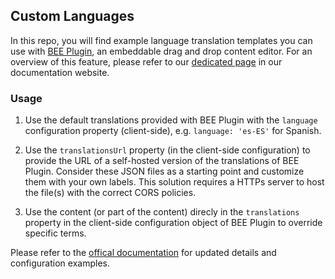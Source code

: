 ## Custom Languages

In this repo, you will find example language translation templates you can use with  [BEE Plugin](https://beefree.io/bee-plugin/), an embeddable drag and drop content editor. For an overview of this feature, please refer to our  [dedicated page](https://docs.beefree.io/custom-languages/)  in our documentation website.

### Usage
1. Use the default translations provided with BEE Plugin with the `language` configuration property (client-side), e.g. `language: 'es-ES'` for Spanish.

2. Use the `translationsUrl` property (in the client-side configuration) to provide the URL of a self-hosted version of the translations of BEE Plugin. Consider these JSON files as a starting point and customize them with your own labels. This solution requires a HTTPs server to host the file(s) with the correct CORS policies.

3. Use the content (or part of the content) direcly in the `translations` property in the client-side configuration object of BEE Plugin to override specific terms.

Please refer to the [offical documentation](https://docs.beefree.io/custom-languages/) for updated details and configuration examples.
